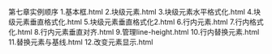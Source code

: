 第七章实例顺序
1.基本框.html
2.块级元素.html
3.块级元素水平格式化.html
4.块级元素垂直格式化.html
5.块级元素垂直格式化2.html
6.行内元素.html
7.行内格式化.html
8.行内元素垂直对齐.html
9.管理line-height.html
10.行内替换元素.html
11.替换元素与基线.html
12.改变元素显示.html

